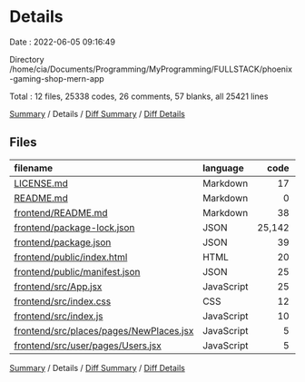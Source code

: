 # Details

Date : 2022-06-05 09:16:49

Directory /home/cia/Documents/Programming/MyProgramming/FULLSTACK/phoenix-gaming-shop-mern-app

Total : 12 files,  25338 codes, 26 comments, 57 blanks, all 25421 lines

[Summary](results.md) / Details / [Diff Summary](diff.md) / [Diff Details](diff-details.md)

## Files
| filename | language | code | comment | blank | total |
| :--- | :--- | ---: | ---: | ---: | ---: |
| [LICENSE.md](/LICENSE.md) | Markdown | 17 | 0 | 5 | 22 |
| [README.md](/README.md) | Markdown | 0 | 0 | 1 | 1 |
| [frontend/README.md](/frontend/README.md) | Markdown | 38 | 0 | 33 | 71 |
| [frontend/package-lock.json](/frontend/package-lock.json) | JSON | 25,142 | 0 | 1 | 25,143 |
| [frontend/package.json](/frontend/package.json) | JSON | 39 | 0 | 1 | 40 |
| [frontend/public/index.html](/frontend/public/index.html) | HTML | 20 | 23 | 1 | 44 |
| [frontend/public/manifest.json](/frontend/public/manifest.json) | JSON | 25 | 0 | 1 | 26 |
| [frontend/src/App.jsx](/frontend/src/App.jsx) | JavaScript | 25 | 0 | 3 | 28 |
| [frontend/src/index.css](/frontend/src/index.css) | CSS | 12 | 0 | 2 | 14 |
| [frontend/src/index.js](/frontend/src/index.js) | JavaScript | 10 | 3 | 3 | 16 |
| [frontend/src/places/pages/NewPlaces.jsx](/frontend/src/places/pages/NewPlaces.jsx) | JavaScript | 5 | 0 | 3 | 8 |
| [frontend/src/user/pages/Users.jsx](/frontend/src/user/pages/Users.jsx) | JavaScript | 5 | 0 | 3 | 8 |

[Summary](results.md) / Details / [Diff Summary](diff.md) / [Diff Details](diff-details.md)